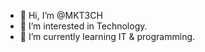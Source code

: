 - 👋 Hi, I’m @MKT3CH
- 👀 I’m interested in Technology.
- 🌱 I’m currently learning IT & programming.
<!---
MKT3CH/MKT3CH is a ✨ special ✨ repository because its `README.md` (this file) appears on your GitHub profile.
You can click the Preview link to take a look at your changes.
--->

